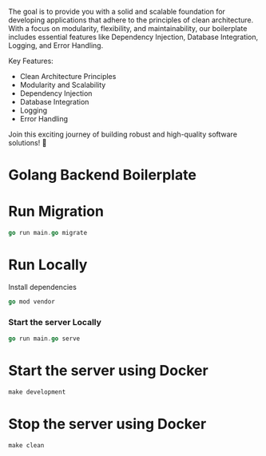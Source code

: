 The goal is to provide you with a solid and scalable foundation for developing applications that adhere to the principles of clean architecture. With a focus on modularity, flexibility, and maintainability, our boilerplate includes essential features like Dependency Injection, Database Integration, Logging, and Error Handling.

Key Features:

- Clean Architecture Principles
- Modularity and Scalability
- Dependency Injection
- Database Integration
- Logging
- Error Handling

Join this exciting journey of building robust and high-quality software solutions! 🌟

# Golang Backend Boilerplate

# Run Migration 
```go
go run main.go migrate
```

# Run Locally
Install dependencies

```go
go mod vendor
```

### Start the server Locally

```go
go run main.go serve
```

# Start the server using Docker

```makefile
make development
```
# Stop the server using Docker

```makefile
make clean
```

